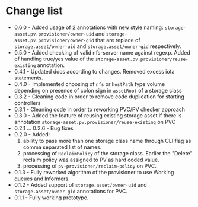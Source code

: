 # Change list
* 0.6.0 - Added usage of 2 annotations with new style naming: `storage-asset.pv.provisioner/owner-uid` and `storage-asset.pv.provisioner/owner-gid` that are replace of `storage.asset/owner-uid` and `storage.asset/owner-gid` respectively.
* 0.5.0 - Added checking of valid nfs-server name against regexp. Added of handling true/yes value of the `storage-asset.pv.provisioner/reuse-existing` annotation.
* 0.4.1 - Updated docs according to changes. Removed excess iota statements.
* 0.4.0 - Implemented choosing of `nfs` or `hostPath` type volume depending on presence of colon sign in `assetRoot` of a storage class
* 0.3.2 - Cleaning code in order to remove code duplication for starting controllers
* 0.3.1 - Cleaning code in order to reworking PVC/PV checker approach
* 0.3.0 - Added the feature of reusing existing storage asset if there is annotation `storage-asset.pv.provisioner/reuse-existing` on PVC
* 0.2.1 ... 0.2.6 - Bug fixes
* 0.2.0 - Added:
  1. ability to pass more than one storage class name through CLI flag as comma separated list of names.
  2. processing of `ReclaimPolicy` of the storage class. Earlier the "Delete" reclaim policy was assigned to PV as hard coded value.
  2. processing of `pv-provisioner/reclaim-policy` on PVC.
* 0.1.3 - Fully reworked algorithm of the provisioner to use Working queues and Informers.
* 0.1.2 - Added support of `storage.asset/owner-uid` and `storage.asset/owner-gid` annotations for PVC.
* 0.1.1 - Fully working prototype.
